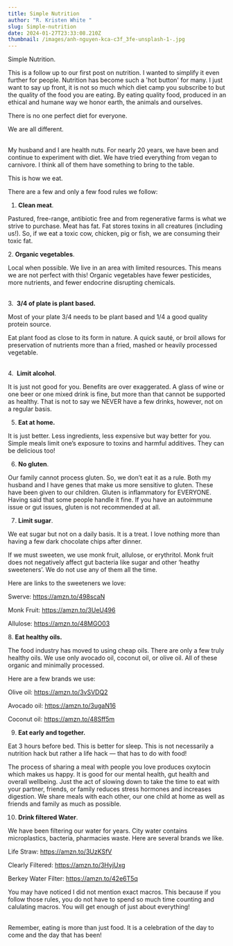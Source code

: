 ```yaml
---
title: Simple Nutrition
author: "R. Kristen White "
slug: Simple-nutrition
date: 2024-01-27T23:33:08.210Z
thumbnail: /images/anh-nguyen-kca-c3f_3fe-unsplash-1-.jpg
---
```

Simple Nutrition.

T﻿his is a follow up to our first post on nutrition. I wanted to simplify it even further for people. Nutrition has become such a 'hot button' for many. I just want to say up front, it is not so much which diet camp you subscribe to but the quality of the food you are eating. By eating quality food, produced in an ethical and humane way we honor earth, the animals and ourselves. 

There is no one perfect diet for everyone. 

We are all different. 

\
My husband and I are health nuts. For nearly 20 years, we have been and continue to experiment with diet. We have tried everything from vegan to carnivore. I think all of them have something to bring to the table. 

This is how we eat.

There are a few and only a few food rules we follow:



1. **Clean meat**. 

Pastured, free-range, antibiotic free and from regenerative farms is what we strive to purchase. Meat has fat. Fat stores toxins in all creatures (including us!). So, if we eat a toxic cow, chicken, pig or fish, we are consuming their toxic fat. 

2. **Organic vegetables**.  

Local when possible. We live in an area with limited resources. This means we are not perfect with this! Organic vegetables have fewer pesticides, more nutrients, and fewer endocrine disrupting chemicals. 

\
3.  **3/4 of plate is plant based.**

Most of your plate 3/4 needs to be plant based and 1/4 a good quality protein source. 

Eat plant food as close to its form in nature. A quick sauté, or broil allows for preservation of nutrients more than a fried, mashed or heavily processed vegetable. 

\
4.  **Limit alcohol**. 

It is just not good for you. Benefits are over exaggerated. A glass of wine or one beer or one mixed drink is fine, but more than that cannot be supported as healthy. That is not to say we NEVER have a few drinks, however, not on a regular basis. 

5. **Eat at home.**  

It is just better. Less ingredients, less expensive but way better for you. Simple meals limit one’s exposure to toxins and harmful additives. They can be delicious too! 

6. **No gluten**. 

Our family cannot process gluten. So, we don’t eat it as a rule. Both my husband and I have genes that make us more sensitive to gluten. These have been given to our children. Gluten is inflammatory for EVERYONE. Having said that some people handle it fine. If you have an autoimmune issue or gut issues, gluten is not recommended at all. 

7. **Limit sugar**. 

We eat sugar but not on a daily basis. It is a treat. I love nothing more than having a few dark chocolate chips after dinner.

If we must sweeten, we use monk fruit, allulose, or erythritol. Monk fruit does not negatively affect gut bacteria like sugar and other ‘heathy sweeteners’. We do not use any of them all the time. 

Here are links to the sweeteners we love: 

Swerve: <https://amzn.to/498scaN>

Monk Fruit: <https://amzn.to/3UeU496>

Allulose: <https://amzn.to/48MGO03>

8﻿. **Eat healthy oils.**

T﻿he food industry has moved to using cheap oils. There are only a few truly healthy oils. We use only avocado oil, coconut oil, or olive oil. All of these organic and minimally processed. 

H﻿ere are a few brands we use: 

Olive oil: https://amzn.to/3vSVDQ2 

A﻿vocado oil: https://amzn.to/3ugaN16

C﻿oconut oil: https://amzn.to/48Sff5m

9. **Eat early and together.**

Eat 3 hours before bed. This is better for sleep. This is not necessarily a nutrition hack but rather a life hack — that has to do with food!

The process of sharing a meal with people you love produces oxytocin which makes us happy. It is good for our mental health, gut health and overall wellbeing. Just the act of slowing down to take the time to eat with your partner, friends, or family reduces stress hormones and increases digestion. We share meals with each other, our one child at home as well as friends and family as much as possible.

10. **Drink filtered Water**.

We have been filtering our water for years. City water contains microplastics, bacteria, pharmacies waste. Here are several brands we like. 

Life Straw: <https://amzn.to/3UzKSfV>

Clearly Filtered: <https://amzn.to/3HyjUxg>

Berkey Water Filter: <https://amzn.to/42e6T5q> 



Y﻿ou may have noticed I did not mention exact macros. This because if you follow those rules, you do not have to spend so much time counting and calulating macros. You will get enough of just about everything!

\
R﻿emember, eating is more than just food. It is a celebration of the day to come and the day that has been!
